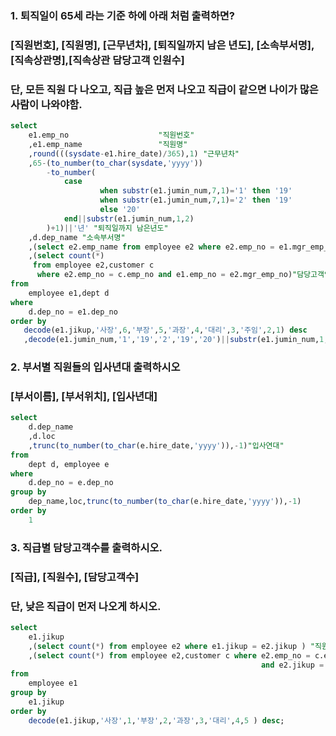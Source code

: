 ### 1. 퇴직일이 65세 라는 기준 하에 아래 처럼 출력하면?
### [직원번호], [직원명], [근무년차], [퇴직일까지 남은 년도], [소속부서명], [직속상관명],[직속상관 담당고객 인원수]
### 단, 모든 직원 다 나오고, 직급 높은 먼저 나오고 직급이 같으면 나이가 많은 사람이 나와야함.
```Sql
select
    e1.emp_no                    "직원번호"
    ,e1.emp_name                 "직원명"
    ,round(((sysdate-e1.hire_date)/365),1) "근무년차"
    ,65-(to_number(to_char(sysdate,'yyyy'))
        -to_number(
            case
                    when substr(e1.jumin_num,7,1)='1' then '19'
                    when substr(e1.jumin_num,7,1)='2' then '19'
                    else '20'
            end||substr(e1.jumin_num,1,2)
        )+1)||'년' "퇴직일까지 남은년도"
    ,d.dep_name "소속부서명"
    ,(select e2.emp_name from employee e2 where e2.emp_no = e1.mgr_emp_no)"직속상관명"
    ,(select count(*)
     from employee e2,customer c 
      where e2.emp_no = c.emp_no and e1.emp_no = e2.mgr_emp_no)"담당고객인원수"
from
    employee e1,dept d
where
    d.dep_no = e1.dep_no 
order by 
   decode(e1.jikup,'사장',6,'부장',5,'과장',4,'대리',3,'주임',2,1) desc
   ,decode(e1.jumin_num,'1','19','2','19','20')||substr(e1.jumin_num,1,6);
```
### 2. 부서별 직원들의 입사년대 출력하시오
### [부서이름], [부서위치], [입사년대]
```sql
select
    d.dep_name
    ,d.loc
    ,trunc(to_number(to_char(e.hire_date,'yyyy')),-1)"입사연대"
from
    dept d, employee e 
where
    d.dep_no = e.dep_no
group by
    dep_name,loc,trunc(to_number(to_char(e.hire_date,'yyyy')),-1)
order by
    1
```
### 3. 직급별 담당고객수를 출력하시오.
### [직급], [직원수], [담당고객수]
### 단, 낮은 직급이 먼저 나오게 하시오.
```sql
select
    e1.jikup
    ,(select count(*) from employee e2 where e1.jikup = e2.jikup ) "직원수"
    ,(select count(*) from employee e2,customer c where e2.emp_no = c.emp_no
                                                        and e2.jikup = e1.jikup) "담당고객수"
from
    employee e1
group by
    e1.jikup 
order by
    decode(e1.jikup,'사장',1,'부장',2,'과장',3,'대리',4,5 ) desc;   
```
